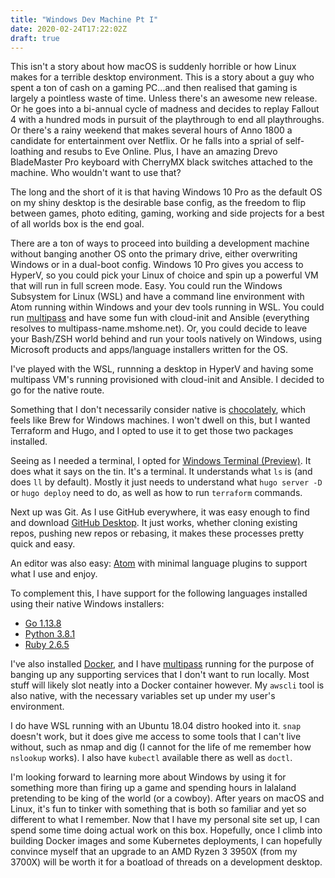 ```yaml
---
title: "Windows Dev Machine Pt I"
date: 2020-02-24T17:22:02Z
draft: true
---
```


This isn't a story about how macOS is suddenly horrible or how Linux makes for
a terrible desktop environment. This is a story about a guy who spent a ton
of cash on a gaming PC...and then realised that gaming is largely a pointless
waste of time. Unless there's an awesome new release. Or he goes into a bi-annual
cycle of madness and decides to replay Fallout 4 with a hundred mods in pursuit of the
playthrough to end all playthroughs. Or there's a rainy weekend that makes
several hours of Anno 1800 a candidate for entertainment over Netflix. Or he
falls into a sprial of self-loathing and resubs to Eve Online. Plus, I have
an amazing Drevo BladeMaster Pro keyboard with CherryMX black switches attached
to the machine. Who wouldn't want to use that?

The long and the short of it is that having Windows 10 Pro as the default OS
on my shiny desktop is the desirable base config, as the freedom to flip between
games, photo editing, gaming, working and side projects for a best of all worlds
box is the end goal.

There are a ton of ways to proceed into building a development machine without
banging another OS onto the primary drive, either overwriting Windows or
in a dual-boot config. Windows 10 Pro gives you access to HyperV, so you could
pick your Linux of choice and spin up a powerful VM that will run in full screen
mode. Easy. You could run the Windows Subsystem for Linux (WSL) and have a
command line environment with Atom running within Windows and your dev tools
running in WSL. You could run [multipass](https://multipass.run/) and have some
fun with cloud-init and Ansible (everything resolves to multipass-name.mshome.net).
Or, you could decide to leave your Bash/ZSH world behind and run your tools
natively on Windows, using Microsoft products and apps/language installers
written for the OS.

I've played with the WSL, runnning a desktop in HyperV and having some multipass
VM's running provisioned with cloud-init and Ansible. I decided to go for the
native route.

Something that I don't necessarily consider native is [chocolately](https://chocolatey.org/),
which feels like Brew for Windows machines. I won't dwell on this, but I wanted
Terraform and Hugo, and I opted to use it to get those two packages installed.

Seeing as I needed a terminal, I opted for
[Windows Terminal (Preview)](https://devblogs.microsoft.com/commandline/introducing-windows-terminal/).
It does what it says on the tin. It's a terminal. It understands what `ls` is
(and does `ll` by default). Mostly it just needs to understand what `hugo server -D`
or `hugo deploy` need to do, as well as how to run `terraform` commands.

Next up was Git. As I use GitHub everywhere, it was easy enough to find and
download [GitHub Desktop](https://desktop.github.com/). It just works, whether
cloning existing repos, pushing new repos or rebasing, it makes these processes
pretty quick and easy.

An editor was also easy: [Atom](https://atom.io/) with minimal language plugins
to support what I use and enjoy.

To complement this, I have support for the following languages installed using
their native Windows installers:

* [Go 1.13.8](https://golang.org/)
* [Python 3.8.1](https://www.python.org)
* [Ruby 2.6.5](https://www.ruby-lang.org/en/)

I've also installed [Docker](https://www.docker.com/), and I have
[multipass](https://multipass.run) running for the purpose of banging up any
supporting services that I don't want to run locally. Most stuff will likely
slot neatly into a Docker container however. My `awscli` tool is also native,
with the necessary variables set up under my user's environment.

I do have WSL running with an Ubuntu 18.04 distro hooked into it. `snap` doesn't
work, but it does give me access to some tools that I can't live without, such
as nmap and dig (I cannot for the life of me remember how `nslookup` works). I also
have `kubectl` available there as well as `doctl`.

I'm looking forward to learning more about Windows by using it for something more
than firing up a game and spending hours in lalaland pretending to be king of the
world (or a cowboy). After years on macOS and Linux, it's fun to tinker with
something that is both so familiar and yet so different to what I remember. Now
that I have my personal site set up, I can spend some time doing actual work on this
box. Hopefully, once I climb into building Docker images and some Kubernetes
deployments, I can hopefully convince myself that an upgrade to an AMD Ryzen 3 3950X
(from my 3700X) will be worth it for a boatload of threads on a development desktop.
